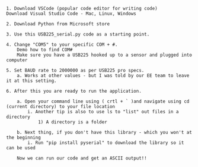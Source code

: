 	1. Download VSCode (popular code editor for writing code)
	Download Visual Studio Code - Mac, Linux, Windows
	
	2. Download Python from Microsoft store
	
	3. Use this USB225_serial.py code as a starting point.  
	
	4. Change "COM5" to your specific COM + #.
		Demo how to find COM#
		Make sure you have a USB225 hooked up to a sensor and plugged into computer
	
	5. Set BAUD rate to 2000000 as per USB225 pro specs.
		a. Works at other values - but I was told by our EE team to leave it at this setting.
		
	6. After this you are ready to run the application. 
		
		a. Open your command line using ( crtl + ` )and navigate using cd (current directory) to your file location
			i. Another tip is also to use ls to "list" out files in a directory
				1) A directory is a folder
		 
		b. Next thing, if you don't have this library - which you won't at the beginning
			i. Run "pip install pyserial" to download the library so it can be used
		
		Now we can run our code and get an ASCII output!!
